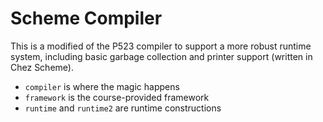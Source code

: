 # Scheme Compiler

This is a modified of the P523 compiler to support a more robust runtime system,
including basic garbage collection and printer support (written in Chez Scheme).

- `compiler` is where the magic happens
- `framework` is the course-provided framework
- `runtime` and `runtime2` are runtime constructions
